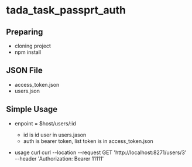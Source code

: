 # tada_task_passprt_auth

## Preparing

- cloning project
- npm install

## JSON File

- access_token.json
- users.json

## Simple Usage

- enpoint = $host/users/:id 
    - id is id user in users.jason
    - auth is bearer token, list token is in access_token.json

- usage curl
    curl --location --request GET 'http://localhost:8271/users/3' \
    --header 'Authorization: Bearer 11111' 